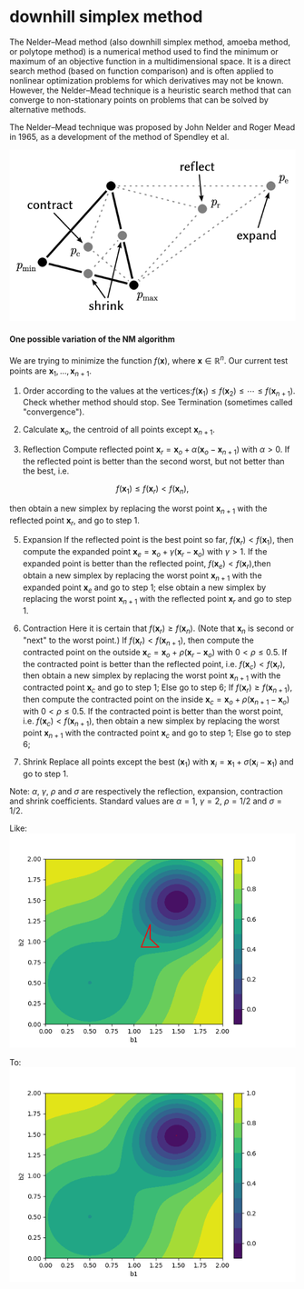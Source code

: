 # downhill simplex method
The Nelder–Mead method (also downhill simplex method, amoeba method, or polytope method) is a numerical method used to find the minimum or maximum of an objective function in a multidimensional space. It is a direct search method (based on function comparison) and is often applied to nonlinear optimization problems for which derivatives may not be known. However, the Nelder–Mead technique is a heuristic search method that can converge to non-stationary points on problems that can be solved by alternative methods.

The Nelder–Mead technique was proposed by John Nelder and Roger Mead in 1965, as a development of the method of Spendley et al.

![0](n401.png)

#### One possible variation of the NM algorithm
We are trying to minimize the function $f({\mathbf  x})$, where ${\displaystyle \mathbf {x} \in \mathbb {R} ^{n}}$. Our current test points are ${\displaystyle \mathbf {x} _{1},\ldots ,\mathbf {x} _{n+1}}.$

1. Order 
according to the values at the vertices:${\displaystyle f(\mathbf {x} _{1})\leq f(\mathbf {x} _{2})\leq \cdots \leq f(\mathbf {x} _{n+1}).}$
Check whether method should stop. See Termination (sometimes called "convergence").

2. Calculate 
${\displaystyle \mathbf {x} _{o}}$, the centroid of all points except ${\displaystyle \mathbf {x} _{n+1}}.$

3. Reflection
Compute reflected point ${\displaystyle \mathbf {x} _{r}=\mathbf {x} _{o}+\alpha (\mathbf {x} _{o}-\mathbf {x} _{n+1})}$ with $\alpha >0.$
If the reflected point is better than the second worst, but not better than the best, i.e.

$$
{\displaystyle f(\mathbf {x} _{1})\leq f(\mathbf {x} _{r})<f(\mathbf {x} _{n})},
$$

then obtain a new simplex by replacing the worst point ${\displaystyle \mathbf {x} _{n+1}}$ with the reflected point ${\displaystyle \mathbf {x} _{r}},$ and go to step 1.

5. Expansion
If the reflected point is the best point so far, ${\displaystyle f(\mathbf {x} _{r})<f(\mathbf {x} _{1})},$ then compute the expanded point ${\displaystyle \mathbf {x} _{e}=\mathbf {x} _{o}+\gamma (\mathbf {x} _{r}-\mathbf {x} _{o})}$ with $\gamma >1.$
If the expanded point is better than the reflected point, ${\displaystyle f(\mathbf {x} _{e})<f(\mathbf {x} _{r})},$then obtain a new simplex by replacing the worst point ${\displaystyle \mathbf {x} _{n+1}}$ with the expanded point ${\displaystyle \mathbf {x} _{e}}$ and go to step 1;
else obtain a new simplex by replacing the worst point ${\displaystyle \mathbf {x} _{n+1}}$ with the reflected point ${\displaystyle \mathbf {x} _{r}}$ and go to step 1.

6. Contraction
Here it is certain that ${\displaystyle f(\mathbf {x} _{r})\geq f(\mathbf {x} _{n})}$. (Note that ${\displaystyle \mathbf {x} _{n}}$ is second or "next" to the worst point.)
If ${\displaystyle f(\mathbf {x} _{r})<f(\mathbf {x} _{n+1})},$ then compute the contracted point on the outside ${\displaystyle \mathbf {x} _{c}=\mathbf {x} _{o}+\rho (\mathbf {x} _{r}-\mathbf {x} _{o})}$ with ${\displaystyle 0<\rho \leq 0.5}.$ 
If the contracted point is better than the reflected point, i.e. ${\displaystyle f(\mathbf {x} _{c})<f(\mathbf {x} _{r})},$ then obtain a new simplex by replacing the worst point ${\displaystyle \mathbf {x} _{n+1}}$ with the contracted point ${\displaystyle \mathbf {x} _{c}}$ and go to step 1;
Else go to step 6;
If ${\displaystyle f(\mathbf {x} _{r})\geq f(\mathbf {x} _{n+1})},$ then compute the contracted point on the inside ${\displaystyle \mathbf {x} _{c}=\mathbf {x} _{o}+\rho (\mathbf {x} _{n+1}-\mathbf {x} _{o})}$ with ${\displaystyle 0<\rho \leq 0.5}.$
If the contracted point is better than the worst point, i.e. 
${\displaystyle f(\mathbf {x} _{c})<f(\mathbf {x} _{n+1})},$
then obtain a new simplex by replacing the worst point ${\displaystyle \mathbf {x} _{n+1}}$ with the contracted point ${\displaystyle \mathbf {x} _{c}}$ and go to step 1;
Else go to step 6;

7. Shrink
Replace all points except the best $({\displaystyle \mathbf {x}_{1}})$ with ${\displaystyle \mathbf {x}_{i}=\mathbf {x} _{1}+\sigma (\mathbf {x}_{i}-\mathbf {x}_{1})}$ and go to step 1.

Note: $\alpha$, $\gamma$, $\rho$ and $\sigma$  are respectively the reflection, expansion, contraction and shrink coefficients. Standard values are $\alpha =1$, $\gamma = 2$, ${\displaystyle \rho =1/2}$ and ${\displaystyle \sigma =1/2}.$

Like:
![0](n402.png)

To:
![0](n403.png)
